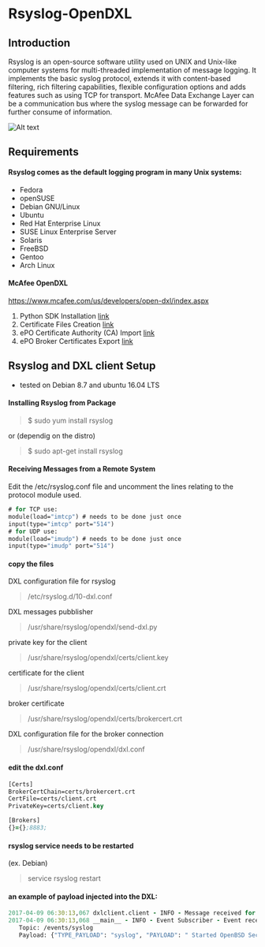 # Rsyslog-OpenDXL

## Introduction

Rsyslog is an open-source software utility used on UNIX and Unix-like computer systems for multi-threaded implementation of message logging.
It implements the basic syslog protocol, extends it with content-based filtering, rich filtering capabilities, flexible configuration options and adds features such as using TCP for transport.
McAfee Data Exchange Layer can be a communication bus where the syslog message can be forwarded for further consume of information.

![Alt text](https://cloud.githubusercontent.com/assets/24607076/24837727/9e6e1960-1d32-11e7-8137-a1eed0e8baa2.png "Structure")

## Requirements
#### Rsyslog comes as the default logging program in many Unix systems:

* Fedora
* openSUSE
* Debian GNU/Linux
* Ubuntu
* Red Hat Enterprise Linux
* SUSE Linux Enterprise Server
* Solaris
* FreeBSD
* Gentoo
* Arch Linux

#### McAfee OpenDXL

https://www.mcafee.com/us/developers/open-dxl/index.aspx

1. Python SDK Installation [link](https://opendxl.github.io/opendxl-client-python/pydoc/installation.html)
2. Certificate Files Creation [link](https://opendxl.github.io/opendxl-client-python/pydoc/certcreation.html)
3. ePO Certificate Authority (CA) Import [link](https://opendxl.github.io/opendxl-client-python/pydoc/epocaimport.html)
4. ePO Broker Certificates Export  [link](https://opendxl.github.io/opendxl-client-python/pydoc/epobrokercertsexport.html)



## Rsyslog and DXL client Setup
* tested on Debian 8.7 and ubuntu 16.04 LTS

#### Installing Rsyslog from Package

> $ sudo yum install rsyslog

or (dependig on the distro)

> $ sudo apt-get install rsyslog

#### Receiving Messages from a Remote System
Edit the /etc/rsyslog.conf file and uncomment the lines relating to the protocol module used.

```clj
# for TCP use:
module(load="imtcp") # needs to be done just once 
input(type="imtcp" port="514")
# for UDP use:
module(load="imudp") # needs to be done just once 
input(type="imudp" port="514")
```
#### copy the files 

DXL configuration file for rsyslog
> /etc/rsyslog.d/10-dxl.conf

DXL messages pubblisher
> /usr/share/rsyslog/opendxl/send-dxl.py

private key for the client
> /usr/share/rsyslog/opendxl/certs/client.key

certificate for the client
> /usr/share/rsyslog/opendxl/certs/client.crt

broker certificate
> /usr/share/rsyslog/opendxl/certs/brokercert.crt

DXL configuration file for the broker connection
> /usr/share/rsyslog/opendxl/dxl.conf

#### edit the dxl.conf
```clj
[Certs]
BrokerCertChain=certs/brokercert.crt
CertFile=certs/client.crt
PrivateKey=certs/client.key

[Brokers]
{}={};8883;
```

#### rsyslog service needs to be restarted
(ex. Debian)
> service rsyslog restart

#### an example of payload injected into the DXL:
```clj
2017-04-09 06:30:13,067 dxlclient.client - INFO - Message received for topic /events/syslog
2017-04-09 06:30:13,068 __main__ - INFO - Event Subscriber - Event received:
   Topic: /events/syslog
   Payload: {"TYPE_PAYLOAD": "syslog", "PAYLOAD": " Started OpenBSD Secure Shell server.", "SRC_HOST": "host01"}
```


